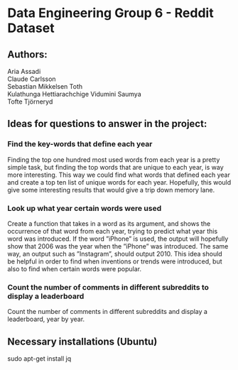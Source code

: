 # Data Engineering Group 6 - Reddit Dataset

## Authors: 
Aria Assadi <br> 
Claude Carlsson <br> 
Sebastian Mikkelsen Toth <br> 
Kulathunga Hettiarachchige Vidumini Saumya<br> 
Tofte Tjörneryd <br> 


## Ideas for questions to answer in the project:

### Find the key-words that define each year
Finding the top one hundred most used words from each year is a pretty simple
task, but finding the top words that are unique to each year, is way more
interesting. This way we could find what words that defined each year and create
a top ten list of unique words for each year. Hopefully, this would give some
interesting results that would give a trip down memory lane.

### Look up what year certain words were used
Create a function that takes in a word as its argument, and shows the occurrence
of that word from each year, trying to predict what year this word was
introduced. If the word ”iPhone” is used, the output will hopefully show that
2006 was the year when the ”iPhone” was introduced. The same way, an output
such as ”Instagram”, should output 2010. This idea should be helpful in order to
find when inventions or trends were introduced, but also to find when certain
words were popular.

### Count the number of comments in different subreddits to display a leaderboard
Count the number of comments in different subreddits and display a leaderboard, year by year.

## Necessary installations (Ubuntu)
sudo apt-get install jq
